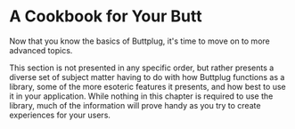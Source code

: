 # A Cookbook for Your Butt

Now that you know the basics of Buttplug, it's time to move on to more advanced topics.

This section is not presented in any specific order, but rather presents a diverse set of subject matter having to do with how Buttplug functions as a library, some of the more esoteric features it presents, and how best to use it in your application. While nothing in this chapter is required to use the library, much of the information will prove handy as you try to create experiences for your users.
